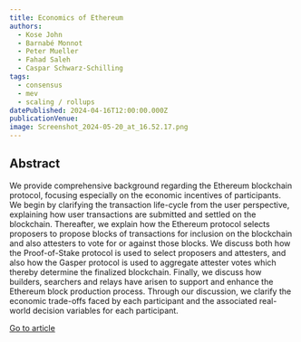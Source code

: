 ```yaml
---
title: Economics of Ethereum
authors:
  - Kose John
  - Barnabé Monnot
  - Peter Mueller
  - Fahad Saleh
  - Caspar Schwarz-Schilling
tags:
  - consensus
  - mev
  - scaling / rollups
datePublished: 2024-04-16T12:00:00.000Z
publicationVenue:
image: Screenshot_2024-05-20_at_16.52.17.png
---
```


## Abstract

We provide comprehensive background regarding the Ethereum blockchain protocol, focusing especially on the economic incentives of participants. We begin by clarifying the transaction life-cycle from the user perspective, explaining how user transactions are submitted and settled on the blockchain. Thereafter, we explain how the Ethereum protocol selects proposers to propose blocks of transactions for inclusion on the blockchain and also attesters to vote for or against those blocks. We discuss both how the Proof-of-Stake protocol is used to select proposers and attesters, and also how the Gasper protocol is used to aggregate attester votes which thereby determine the finalized blockchain. Finally, we discuss how builders, searchers and relays have arisen to support and enhance the Ethereum block production process.  Through our discussion, we clarify the economic trade-offs faced by each participant and the associated real-world decision variables for each participant.


[Go to article](https://papers.ssrn.com/sol3/papers.cfm?abstract_id=4783695)
